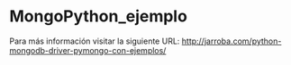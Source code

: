 # MongoPython_ejemplo
Para más información visitar la siguiente URL: http://jarroba.com/python-mongodb-driver-pymongo-con-ejemplos/
